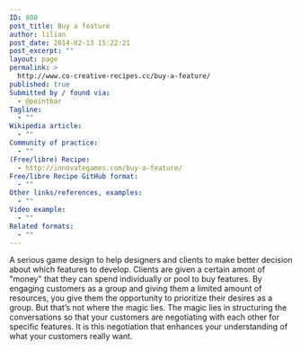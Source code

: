 ```yaml
---
ID: 800
post_title: Buy a feature
author: lilian
post_date: 2014-02-13 15:22:21
post_excerpt: ""
layout: page
permalink: >
  http://www.co-creative-recipes.cc/buy-a-feature/
published: true
Submitted by / found via:
  - @pointbar
Tagline:
  - ""
Wikipedia article:
  - ""
Community of practice:
  - ""
(Free/libre) Recipe:
  - http://innovategames.com/buy-a-feature/
Free/libre Recipe GitHub format:
  - ""
Other links/references, examples:
  - ""
Video example:
  - ""
Related formats:
  - ""
---
```

A serious game design to help designers and clients to make better decision about which features to develop. Clients are given a certain amont of "money" that they can spend individually or pool to buy features. By engaging customers as a group and giving them a limited amount of resources, you give them the opportunity to prioritize their desires as a group. But that’s not where the magic lies. The magic lies in structuring the conversations so that your customers are negotiating with each other for specific features. It is this negotiation that enhances your understanding of what your customers really want.